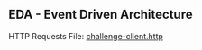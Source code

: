 ## EDA - Event Driven Architecture
HTTP Requests File: [challenge-client.http](https://github.com/fabio-dsa/fc-eda-challenge/blob/master/challenge-client.http)
